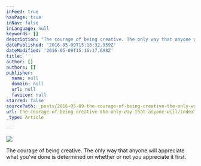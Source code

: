 ```yaml
---
inFeed: true
hasPage: true
inNav: false
inLanguage: null
keywords: []
description: "The courage of being creative. The only way that anyone will appreciate what you've done is determined on whether or not you appreciate it first. "
datePublished: '2016-05-09T15:16:32.959Z'
dateModified: '2016-05-09T15:16:17.698Z'
title: ''
author: []
authors: []
publisher:
  name: null
  domain: null
  url: null
  favicon: null
starred: false
sourcePath: _posts/2016-05-09-the-courage-of-being-creative-the-only-way-that-anyone-will.md
url: the-courage-of-being-creative-the-only-way-that-anyone-will/index.html
_type: Article

---
```

![](https://the-grid-user-content.s3-us-west-2.amazonaws.com/cbbf4a93-a816-4b9b-a4ad-b37ed18bee4a.jpg)

The courage of being creative. The only way that anyone will appreciate what you've done is determined on whether or not you appreciate it first.